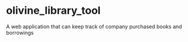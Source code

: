 # olivine_library_tool
A web application that can keep track of company purchased books and borrowings
